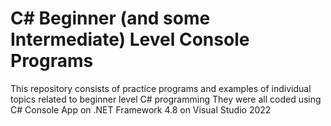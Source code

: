# C# Beginner (and some Intermediate) Level Console Programs

This repository consists of practice programs and examples of individual topics related to beginner level C# programming
They were all coded using C# Console App on .NET Framework 4.8 on Visual Studio 2022
